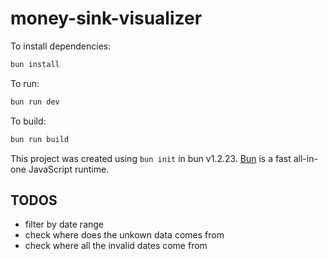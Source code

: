 # money-sink-visualizer

To install dependencies:

```bash
bun install
```

To run:

```bash
bun run dev
```

To build:

```bash
bun run build
```

This project was created using `bun init` in bun v1.2.23. [Bun](https://bun.com) is a fast all-in-one JavaScript runtime.

## TODOS
- filter by date range
- check where does the unkown data comes from
- check where all the invalid dates come from
